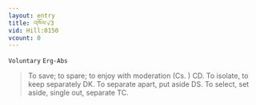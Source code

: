 ```yaml
---
layout: entry
title: འཁོལ་√3
vid: Hill:0150
vcount: 0
---
```

`Voluntary` `Erg-Abs`
> To save; to spare; to enjoy with moderation (Cs\.
) CD\.
 To isolate, to keep separately DK\.
 To separate apart, put aside DS\.
 To select, set aside, single out, separate TC\.

